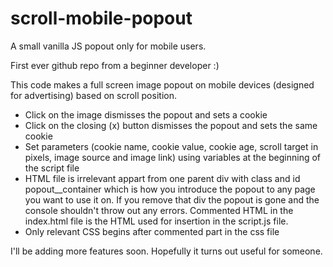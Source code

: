 # scroll-mobile-popout
A small vanilla JS popout only for mobile users.

First ever github repo from a beginner developer :) 

This code makes a full screen image popout on mobile devices (designed for advertising) based on scroll position.

 - Click on the image dismisses the popout and sets a cookie
 - Click on the closing (x) button dismisses the popout and sets the same cookie
 - Set parameters (cookie name, cookie value, cookie age, scroll target in pixels, image source and image link) using variables at the beginning of the script file
 - HTML file is irrelevant appart from one parent div with class and id popout__container which is how you introduce the popout to any page you want to use it on. If you remove that div the popout is gone and the console shouldn't throw out any errors. Commented HTML in the index.html file is the HTML used for insertion in the script.js file.
 - Only relevant CSS begins after commented part in the css file
 
I'll be adding more features soon.
Hopefully it turns out useful for someone.
